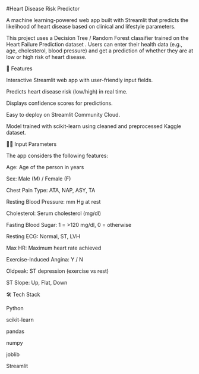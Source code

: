 #Heart Disease Risk Predictor

A machine learning-powered web app built with Streamlit that predicts the likelihood of heart disease based on clinical and lifestyle parameters.

This project uses a Decision Tree / Random Forest classifier trained on the Heart Failure Prediction dataset
. Users can enter their health data (e.g., age, cholesterol, blood pressure) and get a prediction of whether they are at low or high risk of heart disease.

🚀 Features

Interactive Streamlit web app with user-friendly input fields.

Predicts heart disease risk (low/high) in real time.

Displays confidence scores for predictions.

Easy to deploy on Streamlit Community Cloud.

Model trained with scikit-learn using cleaned and preprocessed Kaggle dataset.

🧑‍⚕️ Input Parameters

The app considers the following features:

Age: Age of the person in years

Sex: Male (M) / Female (F)

Chest Pain Type: ATA, NAP, ASY, TA

Resting Blood Pressure: mm Hg at rest

Cholesterol: Serum cholesterol (mg/dl)

Fasting Blood Sugar: 1 = >120 mg/dl, 0 = otherwise

Resting ECG: Normal, ST, LVH

Max HR: Maximum heart rate achieved

Exercise-Induced Angina: Y / N

Oldpeak: ST depression (exercise vs rest)

ST Slope: Up, Flat, Down

🛠️ Tech Stack

Python

scikit-learn

pandas

numpy

joblib

Streamlit
